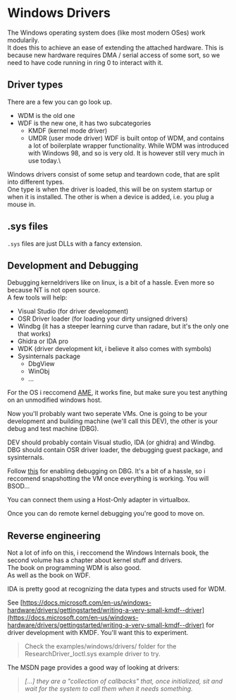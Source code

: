 # Windows Drivers
The Windows operating system does (like most modern OSes) work modularily.\
It does this to achieve an ease of extending the attached hardware. This is 
because new hardware requires DMA / serial access of some sort, so we need to 
have code running in ring 0 to interact with it.

## Driver types
There are a few you can go look up.
* WDM is the old one
* WDF is the new one, it has two subcategories
  * KMDF (kernel mode driver)
  * UMDR (user mode driver)
WDF is built ontop of WDM, and contains a lot of boilerplate wrapper
functionality. While WDM was introduced with Windows 98, and so is very old.
It is however still very much in use today.\

Windows drivers consist of some setup and teardown code, that are split into
different types.\
One type is when the driver is loaded, this will be on system startup or when 
it is installed. The other is when a device is added, i.e. you plug a mouse in.

## .sys files
`.sys` files are just DLLs with a fancy extension.

## Development and Debugging
Debugging kerneldrivers like on linux, is a bit of a hassle. Even more so because
NT is not open source.\
A few tools will help:
* Visual Studio (for driver development)
* OSR Driver loader (for loading your dirty unsigned drivers)
* Windbg (it has a steeper learning curve than radare, but it's the only one that works)
* Ghidra or IDA pro
* WDK (driver development kit, i believe it also comes with symbols)
* Sysinternals package
  * DbgView
  * WinObj
  * ...

For the OS i reccomend [AME](https://ameliorated.info/), it works fine, but 
make sure you test anything on an unmodified windows host.

Now you'll probably want two seperate VMs. One is going to be your development
and building machine (we'll call this DEV), the other is your debug and test 
machine (DBG).

DEV should probably contain Visual studio, IDA (or ghidra) and Windbg.
DBG should contain OSR driver loader, the debugging guest package, and 
sysinternals.

Follow [this](https://docs.microsoft.com/en-us/windows-hardware/drivers/debugger/setting-up-a-network-debugging-connection-automatically) for enabling debugging
on DBG. It's a bit of a hassle, so i reccomend snapshotting the VM once 
everything is working. You will BSOD...

You can connect them using a Host-Only adapter in virtualbox.

Once you can do remote kernel debugging you're good to move on.

## Reverse engineering
Not a lot of info on this, i reccomend the Windows Internals book, the second 
volume has a chapter about kernel stuff and drivers.\
The book on programming WDM is also good.\
As well as the book on WDF.

IDA is pretty good at recognizing the data types and structs used for WDM. 

See [https://docs.microsoft.com/en-us/windows-hardware/drivers/gettingstarted/writing-a-very-small-kmdf--driver](https://docs.microsoft.com/en-us/windows-hardware/drivers/gettingstarted/writing-a-very-small-kmdf--driver) for driver development
with KMDF. You'll want this to experiment.

> Check the examples/windows/drivers/ folder for the ResearchDriver_Ioctl.sys
> example driver to try.

The MSDN page provides a good way of looking at drivers:
> _[...] they are a "collection of callbacks" that, once initialized, sit and wait for the system to call them when it needs something._ 